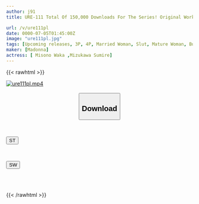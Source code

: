 ```yaml
---
author: j91
title: URE-111 Total Of 150,000 Downloads For The Series! Original Work, Circle Shima-Pan. The Wife Brings Her Friend Over For Her Husband Who Can't Get An Erection Without Two Big Tits. The Ultimate Reverse Threesome Harem Doujinshi Sequel Is Now Fully Live-action! Bonus Bunny Costume FUCK Also Included!

url: /v/ure111pl
date: 0000-07-05T01:45:00Z
image: "ure111pl.jpg"
tags: [Upcoming releases, 3P, 4P, Married Woman, Slut, Mature Woman, Bunny Girl	]
maker: [Madonna]
actress: [ Misono Waka ,Mizukawa Sumire]
---
```



{{< rawhtml >}}

<div class="video" data-videoid="pending_link.html">
    <a href="javascript:;">
        <img src="/v/ure111pl/ure111pl.jpg" width="WIDTH" height="HEIGHT" alt="ure111pl.mp4" loading="lazy">
    </a>
</div>

<script type="text/javascript" src="https://j91.asia/asset/on-demand-pend.js"></script>

<br>
  <link rel="stylesheet" href="https://j91.asia/asset/bs5.css">
  
  <center>
  <button class="btn btn-primary" type="button" data-bs-toggle="collapse" data-bs-target=".multi-collapse" aria-expanded="false" aria-controls="multiCollapseExample1 multiCollapseExample2"><h2>Download</h2></button></center>
</p>
<div class="row">
  <div class="col">
    <div class="collapse multi-collapse" id="multiCollapseExample1">
      <div class="card card-body">
	      	      <br>
<div class="buttons">  
<p><a href="https://j91.asia/pending_link.html" target="_blank"><button class="btn-hover color-3"><i class="fa fa-download"></i> ST</button></a></p></div>
    </div>
  </div>
</div>
  <div class="col">
    <div class="collapse multi-collapse" id="multiCollapseExample2">
      <div class="card card-body">
	      <br>
<div class="buttons">
<p><a href="https://j91.asia/pending_link.html" target="_blank"><button class="btn-hover color-2"><i class="fa fa-download"></i> SW</button></a></p></div>
<br><br>
      </div>
    </div>
  </div>
</div>

{{< /rawhtml >}}